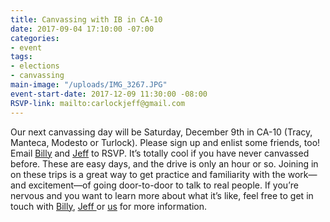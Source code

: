 ```yaml
---
title: Canvassing with IB in CA-10
date: 2017-09-04 17:10:00 -07:00
categories:
- event
tags:
- elections
- canvassing
main-image: "/uploads/IMG_3267.JPG"
event-start-date: 2017-12-09 11:30:00 -08:00
RSVP-link: mailto:carlockjeff@gmail.com
---
```


Our next canvassing day will be Saturday, December 9th in CA-10 (Tracy, Manteca, Modesto or Turlock). Please sign up and enlist some friends, too! Email [Billy](mailto:billymcdonaldnp@gmail.com) and [Jeff](mailto:carlockjeff@gmail.com) to RSVP. It’s totally cool if you have never canvassed before. These are easy days, and the drive is only an hour or so. Joining in on these trips is a great way to get practice and familiarity with the work—and excitement—of going door-to-door to talk to real people. If you’re nervous and you want to learn more about what it’s like, feel free to get in touch with [Billy](mailto:billymcdonaldnp@gmail.com), [Jeff ](carlockjeff@gmail.com)or [us](mailto:elections+owner@indivisibleberkeley.org) for more information.